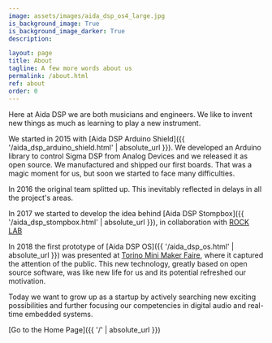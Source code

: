 ```yaml
---
image: assets/images/aida_dsp_os4_large.jpg
is_background_image: True
is_background_image_darker: True
description:

layout: page
title: About
tagline: A few more words about us
permalink: /about.html
ref: about
order: 0
---
```


Here at Aida DSP we are both musicians and engineers. We like to invent new things
as much as learning to play a new instrument.

We started in 2015 with [Aida DSP Arduino Shield]({{ '/aida_dsp_arduino_shield.html' | absolute_url }}). We developed
an Arduino library to control Sigma DSP from Analog Devices and we released it as open source. We manufactured and shipped
our first boards. That was a magic moment for us, but soon we started to face many difficulties.

In 2016 the original team splitted up. This inevitably reflected in delays in all the project's areas.

In 2017 we started to develop the idea behind [Aida DSP Stompbox]({{ '/aida_dsp_stompbox.html' | absolute_url }}), in collaboration with [ROCK LAB](https://www.rocklab.net)

In 2018 the first prototype of [Aida DSP OS]({{ '/aida_dsp_os.html' | absolute_url }}) was presented at [Torino Mini Maker Faire](https://torino.makerfaire.com), where it captured the attention of the public. This new technology, greatly based on open source software, was like new life for us and its potential refreshed our motivation.

Today we want to grow up as a startup by actively searching new exciting possibilities and further focusing our competencies in digital audio and real-time embedded systems.

[Go to the Home Page]({{ '/' | absolute_url }})
